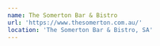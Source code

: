 ```yaml
---
name: The Somerton Bar & Bistro
url: 'https://www.thesomerton.com.au/'
location: 'The Somerton Bar & Bistro, SA'
---
```


